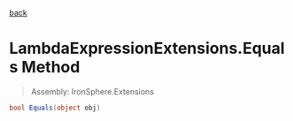 ﻿

[back](/IronSphere.Extensions/types/LambdaExpressionExtensions)

# LambdaExpressionExtensions.Equals Method

> Assembly: IronSphere.Extensions

```csharp
bool Equals(object obj)
```



 